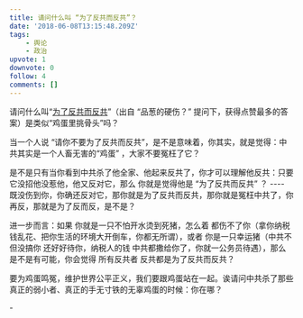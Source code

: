 ```yaml
---
title: 请问什么叫 “为了反共而反共”？
date: '2018-06-08T13:15:48.209Z'
tags:
    - 舆论
    - 政治
upvote: 1
downvote: 0
follow: 4
comments: []
---
```


请问什么叫“[为了反共而反共](https://www.pin-cong.com/p/91704/?s=91713)”（出自 “品葱的硬伤？” 提问下，获得点赞最多的答案）是类似“鸡蛋里挑骨头”吗？

当一个人说 “请你不要为了反共而反共”，是不是意味着，你其实，就是觉得：中共其实是一个人畜无害的“鸡蛋” ，大家不要冤枉了它？

是不是只有当你看到中共杀了他全家、他起来反共了，你才可以理解他反共：只要它没招他没惹他，他又反对它，那么 你就是觉得他是 “为了反共而反共” ？ ---- 既没伤到你，你确还反对它，那你就是为了反共而反共，那你就是冤枉中共了，你再反，那就是为了反而反，是不是？

进一步而言：如果 你就是一只不怕开水烫到死猪，怎么着 都伤不了你（拿你纳税钱乱花、把你生活的环境大开倒车，你都无所谓），或者 你是一只幸运猪（中共不但没搞你 还好好待你，纳税人的钱 中共都撒给你了，你就一公务员待遇），那么 是不是有可能，你会觉得 所有反共者 反共都是为了反共而反共？

要为鸡蛋鸣冤，维护世界公平正义，我们要跟鸡蛋站在一起。诶请问中共杀了那些真正的弱小者、真正的手无寸铁的无辜鸡蛋的时候：你在哪？

\-
